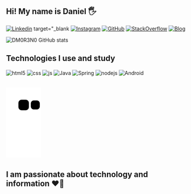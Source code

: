 ## Hi! My name is Daniel 🖐️

[![Linkedin](https://img.shields.io/badge/LinkedIn-0077B5?style=for-the-badge&logo=linkedin&logoColor=white)](https://www.linkedin.com/in/daniel-francisco-moreno-4b2133145/) target="_blank
[![Instagram](https://img.shields.io/badge/Instagram-E4405F?style=for-the-badge&logo=instagram&logoColor=white)](https://www.instagram.com/dani.fm.dani/)
[![GitHub](https://img.shields.io/badge/GitHub-100000?style=for-the-badge&logo=github&logoColor=white)](https://github.com/DM0R3N0)
[![StackOverflow](https://img.shields.io/badge/Stack_Overflow-FE7A16?style=for-the-badge&logo=stack-overflow&logoColor=white)](https://pt.stackoverflow.com/users/259704/dm0r3n0)
[![Blog](https://img.shields.io/website?label=Dannes.com.br&style=for-the-badge&url=https://www.dannes.com.br/)](https://www.dannes.com.br)



![DM0R3N0 GitHub stats](https://github-readme-stats.vercel.app/api?username=DM0R3N0&show_icons=true&theme=dracula&count_private=true)

## Technologies I use and study

<div style="display: inline_block">
  <img align="center" alt="html5" src="https://img.shields.io/badge/HTML5-E34F26?style=for-the-badge&logo=html5&logoColor=white" />
  <img align="center" alt="css" src="https://img.shields.io/badge/CSS3-1572B6?style=for-the-badge&logo=css3&logoColor=white" />
  <img align="center" alt="js" src="https://img.shields.io/badge/JavaScript-F7DF1E?style=for-the-badge&logo=javascript&logoColor=black" />
  <img align="center" alt="Java" src="https://img.shields.io/badge/Java-ED8B00?style=for-the-badge&logo=java&logoColor=white" />
  <img align="center" alt="Spring" src="https://img.shields.io/badge/Spring-6DB33F?style=for-the-badge&logo=spring&logoColor=white" />
  <img align="center" alt="nodejs" src="https://img.shields.io/badge/Node.js-43853D?style=for-the-badge&logo=node.js&logoColor=white" />
  <img align="center" alt="Android" src="https://img.shields.io/badge/Android-3DDC84?style=for-the-badge&logo=android&logoColor=white" />
  
</div><br/>

![Snake animation](https://github.com/DM0R3N0/DM0R3N0/blob/output/github-contribution-grid-snake.svg)

## I am passionate about technology and information ❤️‍🔥
